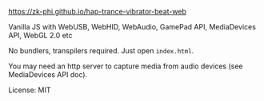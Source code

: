 https://zk-phi.github.io/hap-trance-vibrator-beat-web

Vanilla JS with WebUSB, WebHID, WebAudio, GamePad API, MediaDevices API, WebGL 2.0 etc

No bundlers, transpilers required. Just open `index.html`.

You may need an http server to capture media from audio devices (see MediaDevices API doc).

License: MIT
